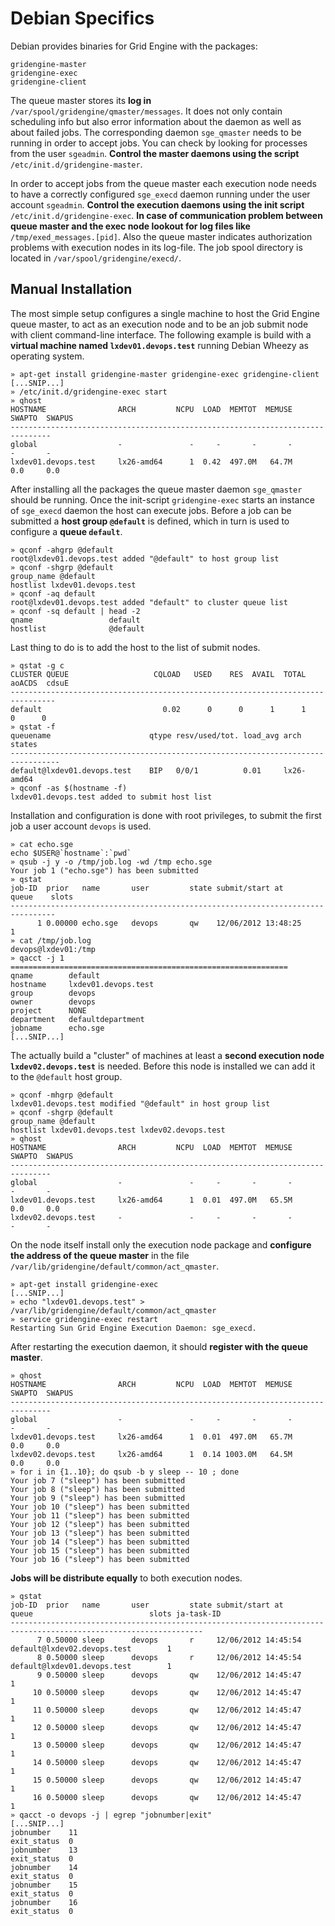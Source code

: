 
# Debian Specifics

Debian provides binaries for Grid Engine with the packages:

`gridengine-master`  
`gridengine-exec`  
`gridengine-client`

The queue master stores its **log in** `/var/spool/gridengine/qmaster/messages`. It does not only contain scheduling info but also error information about the daemon as well as about failed jobs. The corresponding daemon `sge_qmaster` needs to be running in order to accept jobs. You can check by looking for processes from the user `sgeadmin`. **Control the master daemons using the script** `/etc/init.d/gridengine-master`.

In order to accept jobs from the queue master each execution node needs to have a correctly configured `sge_execd` daemon running under the user account `sgeadmin`. **Control the execution daemons using the init script** `/etc/init.d/gridengine-exec`. **In case of communication problem between queue master and the exec node lookout for log files like** `/tmp/exed_messages.[pid]`. Also the queue master indicates authorization problems with execution nodes in its log-file. The job spool directory is located in `/var/spool/gridengine/execd/`.

## Manual Installation

The most simple setup configures a single machine to host the Grid Engine queue master, to act as an execution node and to be an job submit node with client command-line interface. The following example is build with a **virtual machine named `lxdev01.devops.test`** running Debian Wheezy as operating system.

    » apt-get install gridengine-master gridengine-exec gridengine-client
    [...SNIP...]
    » /etc/init.d/gridengine-exec start
    » qhost
    HOSTNAME                ARCH         NCPU  LOAD  MEMTOT  MEMUSE  SWAPTO  SWAPUS
    -------------------------------------------------------------------------------
    global                  -               -     -       -       -       -       -
    lxdev01.devops.test     lx26-amd64      1  0.42  497.0M   64.7M     0.0     0.0

After installing all the packages the queue master daemon `sge_qmaster` should be running. Once the init-script `gridengine-exec` starts an instance of `sge_execd` daemon the host can execute jobs. Before a job can be submitted a **host group `@default`** is defined, which in turn is used to configure a **queue `default`**.

    » qconf -ahgrp @default
    root@lxdev01.devops.test added "@default" to host group list
    » qconf -shgrp @default
    group_name @default
    hostlist lxdev01.devops.test
    » qconf -aq default
    root@lxdev01.devops.test added "default" to cluster queue list
    » qconf -sq default | head -2
    qname                 default
    hostlist              @default

Last thing to do is to add the host to the list of submit nodes.

    » qstat -g c
    CLUSTER QUEUE                   CQLOAD   USED    RES  AVAIL  TOTAL aoACDS  cdsuE  
    --------------------------------------------------------------------------------
    default                           0.02      0      0      1      1      0      0
    » qstat -f
    queuename                      qtype resv/used/tot. load_avg arch          states
    ---------------------------------------------------------------------------------
    default@lxdev01.devops.test    BIP   0/0/1          0.01     lx26-amd64
    » qconf -as $(hostname -f)
    lxdev01.devops.test added to submit host list

Installation and configuration is done with root privileges, to submit the first job a user account `devops` is used.

    » cat echo.sge
    echo $USER@`hostname`:`pwd`
    » qsub -j y -o /tmp/job.log -wd /tmp echo.sge
    Your job 1 ("echo.sge") has been submitted
    » qstat
    job-ID  prior   name       user         state submit/start at     queue    slots
    --------------------------------------------------------------------------------
          1 0.00000 echo.sge   devops       qw    12/06/2012 13:48:25          1
    » cat /tmp/job.log 
    devops@lxdev01:/tmp
    » qacct -j 1
    ==============================================================
    qname        default             
    hostname     lxdev01.devops.test 
    group        devops              
    owner        devops              
    project      NONE                
    department   defaultdepartment   
    jobname      echo.sge      
    [...SNIP...]

The actually build a "cluster" of machines at least a **second execution node `lxdev02.devops.test`** is needed. Before this node is installed we can add it to the `@default` host group.

    » qconf -mhgrp @default
    lxdev01.devops.test modified "@default" in host group list
    » qconf -shgrp @default
    group_name @default
    hostlist lxdev01.devops.test lxdev02.devops.test
    » qhost
    HOSTNAME                ARCH         NCPU  LOAD  MEMTOT  MEMUSE  SWAPTO  SWAPUS
    -------------------------------------------------------------------------------
    global                  -               -     -       -       -       -       -
    lxdev01.devops.test     lx26-amd64      1  0.01  497.0M   65.5M     0.0     0.0
    lxdev02.devops.test     -               -     -       -       -       -       -

On the node itself install only the execution node package and **configure the address of the queue master** in the file `/var/lib/gridengine/default/common/act_qmaster`.

    » apt-get install gridengine-exec
    [...SNIP...]
    » echo "lxdev01.devops.test" > /var/lib/gridengine/default/common/act_qmaster
    » service gridengine-exec restart
    Restarting Sun Grid Engine Execution Daemon: sge_execd.

After restarting the execution daemon, it should **register with the queue master**.

    » qhost
    HOSTNAME                ARCH         NCPU  LOAD  MEMTOT  MEMUSE  SWAPTO  SWAPUS
    -------------------------------------------------------------------------------
    global                  -               -     -       -       -       -       -
    lxdev01.devops.test     lx26-amd64      1  0.01  497.0M   65.7M     0.0     0.0
    lxdev02.devops.test     lx26-amd64      1  0.14 1003.0M   64.5M     0.0     0.0
    » for i in {1..10}; do qsub -b y sleep -- 10 ; done
    Your job 7 ("sleep") has been submitted
    Your job 8 ("sleep") has been submitted
    Your job 9 ("sleep") has been submitted
    Your job 10 ("sleep") has been submitted
    Your job 11 ("sleep") has been submitted
    Your job 12 ("sleep") has been submitted
    Your job 13 ("sleep") has been submitted
    Your job 14 ("sleep") has been submitted
    Your job 15 ("sleep") has been submitted
    Your job 16 ("sleep") has been submitted

**Jobs will be distribute equally** to both execution nodes.

    » qstat
    job-ID  prior   name       user         state submit/start at     queue                          slots ja-task-ID 
    -----------------------------------------------------------------------------------------------------------------
          7 0.50000 sleep      devops       r     12/06/2012 14:45:54 default@lxdev02.devops.test        1        
          8 0.50000 sleep      devops       r     12/06/2012 14:45:54 default@lxdev01.devops.test        1        
          9 0.50000 sleep      devops       qw    12/06/2012 14:45:47                                    1        
         10 0.50000 sleep      devops       qw    12/06/2012 14:45:47                                    1        
         11 0.50000 sleep      devops       qw    12/06/2012 14:45:47                                    1        
         12 0.50000 sleep      devops       qw    12/06/2012 14:45:47                                    1        
         13 0.50000 sleep      devops       qw    12/06/2012 14:45:47                                    1        
         14 0.50000 sleep      devops       qw    12/06/2012 14:45:47                                    1        
         15 0.50000 sleep      devops       qw    12/06/2012 14:45:47                                    1        
         16 0.50000 sleep      devops       qw    12/06/2012 14:45:47                                    1   
    » qacct -o devops -j | egrep "jobnumber|exit"
    [...SNIP...]
    jobnumber    11                  
    exit_status  0                   
    jobnumber    13                  
    exit_status  0                   
    jobnumber    14                  
    exit_status  0                   
    jobnumber    15                  
    exit_status  0                   
    jobnumber    16                  
    exit_status  0   


